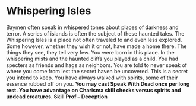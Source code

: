 Whispering Isles
================

Baymen often speak in whispered tones about places of darkness and terror. A series of islands is often the subject of these haunted tales. The Whispering Isles is a place not often traveled to and even less explored. Some however, whether they wish it or not, have made a home there. The things they see, they tell very few.  You were born in this place. In the whispering mists and the haunted cliffs you played as a child. You had specters as friends and hags as neighbors. You are told to never speak of where you come from lest the secret haven be uncovered. This is a secret you intend to keep.  You have always walked with spirits, some of their essence rubbed off on you. **You may cast Speak With Dead once per long rest. You have advantage on Charisma skill checks versus spirits and undead creatures.  Skill Prof – Deception**
